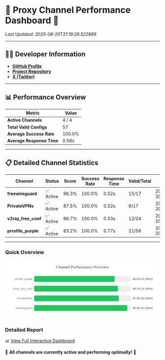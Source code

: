 # 🌟 Proxy Channel Performance Dashboard 🌟

_Last Updated: 2025-08-20T21:19:26.522869_

---

## 👩‍💻 Developer Information

- **[GitHub Profile](https://github.com/4n0nymou3)**  
- **[Project Repository](https://github.com/4n0nymou3/multi-proxy-config-fetcher)**  
- **[X (Twitter)](https://x.com/4n0nymou3)**  

---

## 📊 Performance Overview

| Metric                | Value       |
|-----------------------|-------------|
| **Active Channels**   | 4 / 4       |
| **Total Valid Configs** | 57          |
| **Average Success Rate** | 100.0%      |
| **Average Response Time** | 0.58s       |

---

## 📋 Detailed Channel Statistics

| Channel          | Status     | Score  | Success Rate | Response Time | Valid/Total | Last Success               |
|------------------|------------|--------|--------------|---------------|-------------|----------------------------|
| **freewireguard**  | ✅ Active  | 96.3%  | 100.0% | 0.52s         | 15/17       | 2025-08-20T21:19:26.521032 |
| **PrivateVPNs**  | ✅ Active  | 87.5%  | 100.0% | 0.52s         | 9/17       | 2025-08-20T21:19:25.971479 |
| **v2ray_free_conf**  | ✅ Active  | 86.7%  | 100.0% | 0.53s         | 12/24       | 2025-08-20T21:19:25.417160 |
| **prrofile_purple**  | ✅ Active  | 83.2%  | 100.0% | 0.77s         | 21/56       | 2025-08-20T21:19:24.795681 |

---

### Quick Overview
<div align="center">
  <a href="https://raw.githubusercontent.com/nullluser/NullRepo/refs/heads/main/assets/channel_stats_chart.svg">
    <img src="https://raw.githubusercontent.com/nullluser/NullRepo/refs/heads/main/assets/channel_stats_chart.svg" alt="Source Performance Statistics" width="800">
  </a>
</div>

### Detailed Report
📊 [View Full Interactive Dashboard](https://htmlpreview.github.io/?https://github.com/nullluser/NullRepo/blob/main/assets/performance_report.html)

🎉 **All channels are currently active and performing optimally!** 🎉
